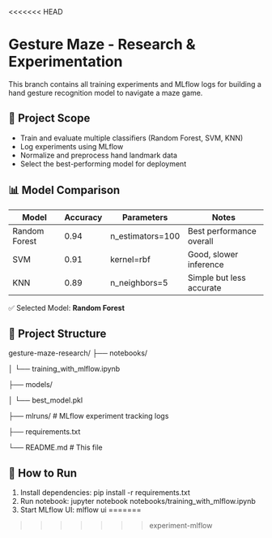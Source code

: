 <<<<<<< HEAD
# Gesture Maze - Research & Experimentation

This branch contains all training experiments and MLflow logs for building a hand gesture recognition model to navigate a maze game.

## 🧪 Project Scope

- Train and evaluate multiple classifiers (Random Forest, SVM, KNN)
- Log experiments using MLflow
- Normalize and preprocess hand landmark data
- Select the best-performing model for deployment

## 📊 Model Comparison

| Model     | Accuracy | Parameters                  | Notes                    |
|-----------|----------|-----------------------------|--------------------------|
| Random Forest | 0.94     | n_estimators=100           | Best performance overall |
| SVM       | 0.91     | kernel=rbf                  | Good, slower inference   |
| KNN       | 0.89     | n_neighbors=5               | Simple but less accurate |

✅ Selected Model: **Random Forest**

## 📁 Project Structure

gesture-maze-research/
├── notebooks/

│ └── training_with_mlflow.ipynb

├── models/

│ └── best_model.pkl

├── mlruns/ # MLflow experiment tracking logs

├── requirements.txt

└── README.md # This file


## 🔧 How to Run

1. Install dependencies:
   pip install -r requirements.txt
2. Run notebook:
   jupyter notebook notebooks/training_with_mlflow.ipynb
3. Start MLflow UI:
   mlflow ui
=======

>>>>>>> experiment-mlflow
